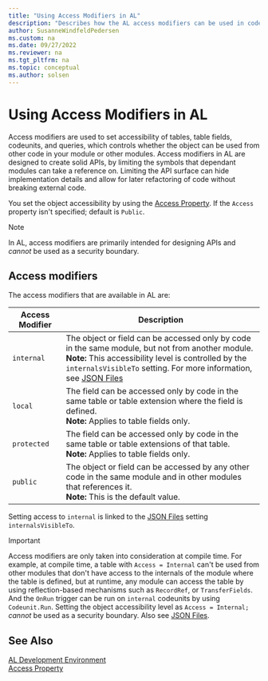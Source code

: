 ```yaml
---
title: "Using Access Modifiers in AL"
description: "Describes how the AL access modifiers can be used in code."
author: SusanneWindfeldPedersen
ms.custom: na
ms.date: 09/27/2022
ms.reviewer: na
ms.tgt_pltfrm: na
ms.topic: conceptual
ms.author: solsen
---
```


# Using Access Modifiers in AL

Access modifiers are used to set accessibility of tables, table fields, codeunits, and queries, which controls whether the object can be used from other code in your module or other modules. Access modifiers in AL are designed to create solid APIs, by limiting the symbols that dependant modules can take a reference on. Limiting the API surface can hide implementation details and allow for later refactoring of code without breaking external code.

You set the object accessibility by using the [Access Property](properties/devenv-access-property.md). If the `Access` property isn't specified; default is `Public`. 

> [!NOTE]  
> In AL, access modifiers are primarily intended for designing APIs and *cannot* be used as a security boundary.

## Access modifiers 

The access modifiers that are available in AL are:

|Access Modifier| Description  |
|---------------|------|
|`internal`|The object or field can be accessed only by code in the same module, but not from another module. <br>**Note:** This accessibility level is controlled by the `internalsVisibleTo` setting. For more information, see [JSON Files](devenv-json-files.md)|
|`local`|The field can be accessed only by code in the same table or table extension where the field is defined. <br>**Note:** Applies to table fields only.|
|`protected`|The field can be accessed only by code in the same table or table extensions of that table. <br>**Note:** Applies to table fields only.|
|`public`|The object or field can be accessed by any other code in the same module and in other modules that references it. <br>**Note:** This is the default value.|

Setting access to `internal` is linked to the [JSON Files](devenv-json-files.md) setting `internalsVisibleTo`. 

> [!IMPORTANT]  
> Access modifiers are only taken into consideration at compile time. For example, at compile time, a table with `Access = Internal` can't be used from other modules that don't have access to the internals of the module where the table is defined, but at runtime, any module can access the table by using reflection-based mechanisms such as `RecordRef`, or `TransferFields`. And the `OnRun` trigger can be run on `internal` codeunits by using `Codeunit.Run`. Setting the object accessibility level as `Access = Internal;` *cannot* be used as a security boundary. Also see [JSON Files](devenv-json-files.md#appjson-file).

## See Also

[AL Development Environment](devenv-reference-overview.md)  
[Access Property](properties/devenv-access-property.md)
